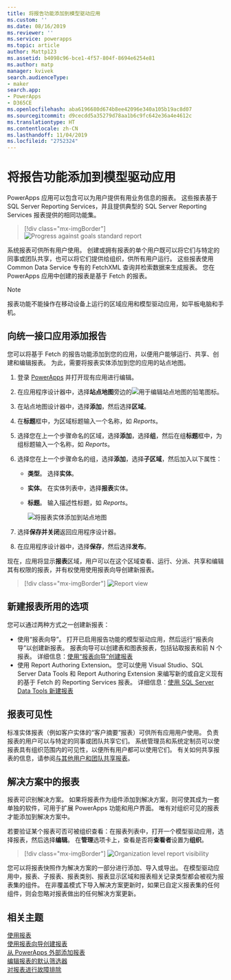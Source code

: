 ```yaml
---
title: 将报告功能添加到模型驱动应用
ms.custom: ''
ms.date: 08/16/2019
ms.reviewer: ''
ms.service: powerapps
ms.topic: article
author: Mattp123
ms.assetid: b4098c96-bce1-4f57-804f-8694e6254e81
ms.author: matp
manager: kvivek
search.audienceType:
- maker
search.app:
- PowerApps
- D365CE
ms.openlocfilehash: aba6196680d674b8ee42096e340a105b19ac8d07
ms.sourcegitcommit: d9cecdd5a35279d78aa1b6c9fc642e36a4e4612c
ms.translationtype: HT
ms.contentlocale: zh-CN
ms.lasthandoff: 11/04/2019
ms.locfileid: "2752324"
---
```

# <a name="add-reporting-features-to-your-model-driven-app"></a>将报告功能添加到模型驱动应用

PowerApps 应用可以包含可以为用户提供有用业务信息的报表。 这些报表基于 SQL Server Reporting Services，并且提供典型的 SQL Server Reporting Services 报表提供的相同功能集。

> [!div class="mx-imgBorder"] 
> ![](media/progress-against-goals-report.png "Progress against goals standard report")

系统报表可供所有用户使用。 创建或拥有报表的单个用户既可以将它们与特定的同事或团队共享，也可以将它们提供给组织，供所有用户运行。 这些报表使用 Common Data Service 专有的 FetchXML 查询并检索数据来生成报表。 您在 PowerApps 应用中创建的报表是基于 Fetch 的报表。

> [!NOTE]
> 报表功能不能操作在移动设备上运行的区域应用和模型驱动应用，如平板电脑和手机。 

<!-- Reports can be built in either of the following ways.

- From a model-driven app using the report wizard. More information: [Create or edit a report using the Report Wizard](/dynamics365/customer-engagement/basics/create-edit-copy-report-wizard) 
- Create custom reports using SQL Server Data Tools and Report Authoring Extensions. More information: [Reporting and Analytics Guide](/dynamics365/customer-engagement/analytics/reporting-analytics-with-dynamics-365)  -->


## <a name="add-reporting-to-a-unified-interface-app"></a>向统一接口应用添加报告
您可以将基于 Fetch 的报告功能添加到您的应用，以便用户能够运行、共享、创建和编辑报表。 为此，需要将报表实体添加到您的应用的站点地图。 

1. 登录 [PowerApps](https://make.powerapps.com/?utm_source=padocs&utm_medium=linkinadoc&utm_campaign=referralsfromdoc) 并打开现有应用进行编辑。 
2. 在应用程序设计器中，选择**站点地图**旁边的![用于编辑站点地图的铅笔图标](media/ccf-pencil-icon.png)。 
3. 在站点地图设计器中，选择**添加**，然后选择**区域**。 
4. 在**标题**框中，为区域标题输入一个名称，如 *Reports*。 
5. 选择您在上一个步骤命名的区域，选择**添加**，选择**组**，然后在组**标题**框中，为组标题输入一个名称，如 *Reports*。 
6. 选择您在上一个步骤命名的组，选择**添加**，选择**子区域**，然后加入以下属性： 

   - **类型**。 选择**实体**。
   - **实体**。 在实体列表中，选择**报表**实体。  
   - **标题**。 输入描述性标题，如 *Reports*。

      ![将报表实体添加到站点地图](media/report-entity-sitemap.png)

7. 选择**保存并关闭**返回应用程序设计器。 


8. 在应用程序设计器中，选择**保存**，然后选择**发布**。

现在，应用将显示**报表**区域，用户可以在这个区域查看、运行、分派、共享和编辑其有权限的报表，并有权使用使用报表向导创建新报表。 

> [!div class="mx-imgBorder"] 
> ![](media/report-feature-in-app.png "Report view")

## <a name="options-for-creating-new-reports"></a>新建报表所用的选项
您可以通过两种方式之一创建新报表：
- 使用“报表向导”。 打开已启用报告功能的模型驱动应用，然后运行“报表向导”以创建新报表。 报表向导可以创建表和图表报表，包括钻取报表和前 N 个报表。 详细信息：[使用“报表向导”创建报表](../../user/create-report-with-wizard.md) 
- 使用 Report Authoring Extension。 您可以使用 Visual Studio、SQL Server Data Tools 和 Report Authoring Extension 来编写新的或自定义现有的基于 Fetch 的 Reporting Services 报表。 详细信息：[使用 SQL Server Data Tools 新建报表](/dynamics365/customer-engagement/analytics/create-a-new-report-using-sql-server-data-tools)

## <a name="report-visibility"></a>报表可见性
标准实体报表（例如客户实体的“客户摘要”报表）可供所有应用用户使用。 负责报表的用户可以与特定的同事或团队共享它们。 系统管理员和系统定制员可以使报表具有组织范围内的可见性，以便所有用户都可以使用它们。 有关如何共享报表的信息，请参阅[与其他用户和团队共享报表](../../user/work-with-reports.md#share-a-report-with-other-users-or-teams)。 

## <a name="reports-in-solutions"></a>解决方案中的报表
报表可识别解决方案。 如果将报表作为组件添加到解决方案，则可使其成为一套单独的软件，可用于扩展 PowerApps 功能和用户界面。 唯有对组织可见的报表才能添加到解决方案中。

若要验证某个报表可否可被组织查看：在报表列表中，打开一个模型驱动应用，选择报表，然后选择**编辑**。 在**管理**选项卡上，查看是否将**查看者**设置为**组织**。 

> [!div class="mx-imgBorder"] 
> ![](media/report-scope.png "Organization level report visibility")

您可以将报表快照作为解决方案的一部分进行添加、导入或导出。 在模型驱动应用中，报表、子报表、报表类别、报表显示区域和报表相关记录类型都会被视为报表集的组件。 在非覆盖模式下导入解决方案更新时，如果已自定义报表集的任何组件，则会忽略对报表做出的任何解决方案更新。

## <a name="related-topics"></a>相关主题
[使用报表](/powerapps/user/work-with-reports)<br/>
[使用报表向导创建报表](/powerapps/user/create-report-with-wizard)<br/>
[从 PowerApps 外部添加报表](/powerapps/user/add-existing-report)<br/>
[编辑报表的默认筛选器](/powerapps/user/edit-report-filter)<br/>
[对报表进行故障排除](/powerapps/user/troubleshoot-reports)
